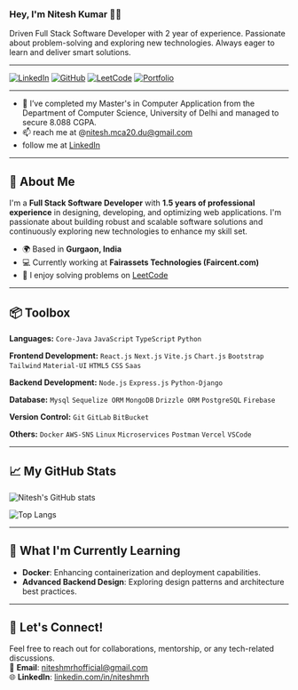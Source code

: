 ### Hey, I'm Nitesh Kumar 👋🏽  

Driven Full Stack Software Developer with 2 year of experience. Passionate about problem-solving and exploring new
technologies. Always eager to learn and deliver smart solutions.

---

[![LinkedIn](https://img.shields.io/badge/LinkedIn-Nitesh%20Kumar-blue?logo=linkedin&style=flat-square)](https://www.linkedin.com/in/niteshmrh/)
[![GitHub](https://img.shields.io/badge/GitHub-niteshmrh-lightgrey?logo=github&style=flat-square)](https://github.com/niteshmrh)
[![LeetCode](https://img.shields.io/badge/LeetCode-Nitesh%20Kumar-orange?logo=leetcode&style=flat-square)](https://leetcode.com/u/niteshmrh/)
[![Portfolio](https://img.shields.io/badge/Portfolio-Visit%20Now-green?style=flat-square)](https://github.com/niteshmrh)

---


- 🌱 I’ve completed my Master's in Computer Application from the Department of Computer Science, University of Delhi and managed to secure 8.088 CGPA.
- 📫 reach me at @nitesh.mca20.du@gmail.com
- follow me at [LinkedIn](https://www.linkedin.com/in/niteshmrh/)

---

## 🚀 About Me
I'm a **Full Stack Software Developer** with **1.5 years of professional experience** in designing, developing, and optimizing web applications. I'm passionate about building robust and scalable software solutions and continuously exploring new technologies to enhance my skill set.

- 🌍 Based in **Gurgaon, India**
- 💻 Currently working at **Fairassets Technologies (Faircent.com)**
- 🧩 I enjoy solving problems on [LeetCode](https://leetcode.com/u/niteshmrh/)

---

## 📦 Toolbox

**Languages:**  `Core-Java` `JavaScript` `TypeScript` `Python`

**Frontend Development:** `React.js` `Next.js` `Vite.js` `Chart.js` `Bootstrap` `Tailwind` `Material-UI` `HTML5` `CSS` `Saas` 

**Backend Development:** `Node.js` `Express.js` `Python-Django`

**Database:** `Mysql` `Sequelize ORM` `MongoDB` `Drizzle ORM` `PostgreSQL` `Firebase`

**Version Control:** `Git` `GitLab` `BitBucket` 

**Others:**  `Docker` `AWS-SNS` `Linux` `Microservices` `Postman` `Vercel` `VSCode`

---


## 📈 My GitHub Stats

![Nitesh's GitHub stats](https://github-readme-stats.vercel.app/api?username=niteshmrh&show_icons=true&theme=radical)

![Top Langs](https://github-readme-stats.vercel.app/api/top-langs/?username=niteshmrh&layout=compact&theme=radical)

---

## 🌱 What I'm Currently Learning
- **Docker**: Enhancing containerization and deployment capabilities.
- **Advanced Backend Design**: Exploring design patterns and architecture best practices.

---

## 🎯 Let's Connect!

Feel free to reach out for collaborations, mentorship, or any tech-related discussions.  
📧 **Email**: [niteshmrhofficial@gmail.com](mailto:niteshmrhofficial@gmail.com)  
🌐 **LinkedIn**: [linkedin.com/in/niteshmrh](https://www.linkedin.com/in/niteshmrh/)
